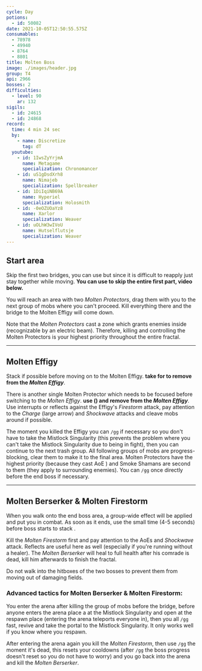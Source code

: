 ```yaml
---
cycle: Day
potions:
  - id: 50082
date: 2021-10-05T12:50:55.575Z
consumables:
  - 78978
  - 49940
  - 8764
  - 8801
title: Molten Boss
image: ./images/header.jpg
group: T4
api: 2966
bosses: 2
difficulties:
  - level: 90
    ar: 132
sigils:
  - id: 24615
  - id: 24868
record:
  time: 4 min 24 sec
  by:
    - name: Discretize
      tag: dT
  youtube:
    - id: 1IwsZyYrjmA
      name: Metagame
      specialization: Chronomancer
    - id: uS1gDsdXrh8
      name: Nimajeb
      specialization: Spellbreaker
    - id: 1DiIqiNB69A
      name: Hyperiel
      specialization: Holosmith
    - id: -0eOZUOaYz8
      name: Xarlor
      specialization: Weaver
    - id: uOLhW3wIVoU
      name: Hutselflutsje
      specialization: Weaver
---
```


## Start area <Item id="50082" disableText/>

<Grid>

<GridItem sm="8">

Skip the first two bridges, you can use <Effect name="Stealth"/> but since it is difficult to reapply just stay together while moving.
**You can use <Item id="78978"/> to skip the entire first part, video below.**

You will reach an area with two _Molten Protectors_, drag them with you to the next group of mobs where you can't proceed. Kill everything there and the bridge to the Molten Effigy will come down.

Note that the _Molten Protectors_ cast a zone which grants enemies inside <Effect name="Invulnerability"/> (recognizable by an electric beam). Therefore, killing and controlling the Molten Protectors is your highest priority throughout the entire fractal.

<Tabs>

<Tab specialization="Revenant">

<ProfessionVideo title="First skip" profession="Revenant" src="vn2UvjuDW1M"/>

</Tab>

<Tab specialization="Guardian">

<ProfessionVideo title="First skip" profession="Guardian" timestamp="364" src="MmJTsOhdQeo"/>

</Tab>

<Tab specialization="Thief">

<ProfessionVideo title="First skip" profession="Thief" timestamp="172" src="Alpgs_GaZV0"/>

</Tab>

</Tabs>

</GridItem>

<GridItem sm="4">

<MDImage src="images/start.jpg" caption="The long way down" />

</GridItem>

</Grid>

---

## Molten Effigy <Item id="50082" disableText/>

<Grid>
<GridItem sm="7">

Stack <Boon name="Might" /> if possible before moving on to the Molten Effigy. **<Specialization name="Revenant"/> take <Skill name="Legendary Demon Stance"/> for <Skill name="Banish Enchantment"/> to remove <Boon name="Protection" /> from the _Molten Effigy_**.

There is another single Molten Protector which needs to be focused before switching to the _Molten Effigy_. **<Specialization name="Revenant"/> use <Skill name="Banish Enchantment"/> (<Skill name="Legendary Demon Stance" disableText/>) and remove <Boon name="Protection"/> from the _Molten Effigy_**. Use interrupts or reflects against the Effigy's _Firestorm_ attack, pay attention to the _Charge_ (large arrow) and _Shockwave_ attacks and cleave mobs around if possible.

The moment you killed the Effigy you can `/gg` if necessary so you don't have to take the Mistlock Singularity (this prevents the problem where you can't take the Mistlock Singularity due to being in fight), then you can continue to the next trash group. All following groups of mobs are progress-blocking, clear them to make it to the final area. Molten Protectors have the highest priority (because they cast AoE <Effect name="Invulnerability"/>) and Smoke Shamans are second to them (they apply <Effect name="Stealth"/> to surrounding enemies). You can `/gg` once directly before the end boss if necessary.

</GridItem>
<GridItem sm="5">

<MDImage src="images/molten_effigy.jpg" caption="The Molten Effigy" />

</GridItem>
</Grid>

---

<Grid>
<GridItem sm="5">

<MDImage src="images/endboss.jpg" caption="The Molten Berserker & Molten Firestorm" />

</GridItem>
<GridItem sm="7">

## Molten Berserker & Molten Firestorm <Item id="50082" disableText/>

When you walk onto the end boss area, a group-wide <Effect name="Agony"/> effect will be applied and put you in combat. As soon as it ends, use the small time (4-5 seconds) before boss starts to stack <Boon name="Might"/>.

Kill the _Molten Firestorm_ first and pay attention to the AoEs and _Shockwave_ attack. Reflects are useful here as well (especially if you're running without a healer). The _Molten Berserker_ will heal to full health after his comrade is dead, kill him afterwards to finish the fractal.

Do not walk into the hitboxes of the two bosses to prevent them from moving out of damaging fields.

</GridItem>

</Grid>

### Advanced tactics for Molten Berserker & Molten Firestorm:

You enter the arena after killing the group of mobs before the bridge, before anyone enters the arena place a <Item id="78978"/> at the Mistlock Singularity and open at the respawn place (entering the arena teleports everyone in), then you all `/gg` fast, revive and take the portal to the Mistlock Singularity. It only works well if you know where you respawn.

After entering the arena again you kill the _Molten Firestorm_, then use `/gg` the moment it's dead, this resets your cooldowns (after `/gg` the boss progress doesn't reset so you do not have to worry) and you go back into the arena and kill the _Molten Berserker_.

